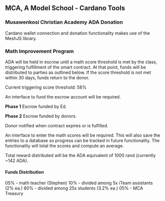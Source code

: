 ## MCA, A Model School - Cardano Tools

### Musawenkosi Christian Academy ADA Donation
Cardano wallet connection and donation functionality makes use of the MeshJS library.

### Math Improvement Program

ADA will be held in escrow until a math score threshold is met by the class, triggering fulfillment of the smart contract. At that point, funds will be distributed to parties as outlined below. If the score threshold is not met within 30 days, funds return to the donor.

Current triggering score threshold: 58%

An interface to fund the escrow account will be required.

**Phase 1**
Escrow funded by Ed.

**Phase 2**
Escrow funded by donors.

Donor notified when contract expires or is fulfilled.

An interface to enter the math scores will be required. This will also save the entries to a database so progress can be tracked in future functionality. The functionality will total the scores and compute an average.

Total reward distributed will be the ADA equivalent of 1000 rand (currently ~142 ADA).

#### Funds Distribution
05% - math teacher (Stephen)
10% - divided among 5x iTeam assistants (2% ea.)
80% - divided among 25x students (3.2% ea.)
05% - MCA Treasury
